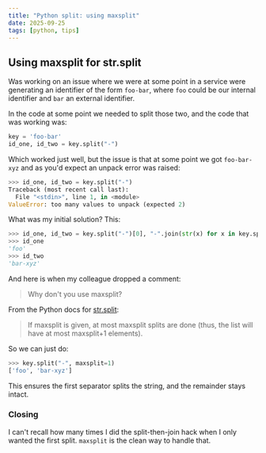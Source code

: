 ```yaml
---
title: "Python split: using maxsplit"
date: 2025-09-25
tags: [python, tips]
---
```


## Using maxsplit for str.split

Was working on an issue where we were at some point in a service were generating an identifier of the form `foo-bar`, where `foo` could be our internal identifier and `bar` an external identifier.

In the code at some point we needed to split those two, and the code that was working was:

```python
key = 'foo-bar'
id_one, id_two = key.split("-")
```

Which worked just well, but the issue is that at some point we got `foo-bar-xyz` and as you'd expect an unpack error was raised:

```python
>>> id_one, id_two = key.split("-")
Traceback (most recent call last):
  File "<stdin>", line 1, in <module>
ValueError: too many values to unpack (expected 2)
```

What was my initial solution? This:

```python
>>> id_one, id_two = key.split("-")[0], "-".join(str(x) for x in key.split("-")[1:])
>>> id_one
'foo'
>>> id_two
'bar-xyz'
```

And here is when my colleague dropped a comment:
> Why don't you use maxsplit?

From the Python docs for [str.split](https://docs.python.org/3/library/stdtypes.html#str.split):

> If maxsplit is given, at most maxsplit splits are done (thus, the list will have at most maxsplit+1 elements).

So we can just do:

```python
>>> key.split("-", maxsplit=1)
['foo', 'bar-xyz']
```

This ensures the first separator splits the string, and the remainder stays intact.

### Closing

I can't recall how many times I did the split-then-join hack when I only wanted the first split. `maxsplit` is the clean way to handle that.
